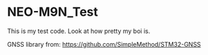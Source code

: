 # NEO-M9N_Test
This is my test code. Look at how pretty my boi is.

GNSS library from: https://github.com/SimpleMethod/STM32-GNSS
